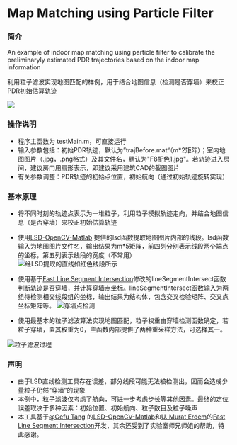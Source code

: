 # Map Matching using Particle Filter

### 简介
An example of indoor map matching using particle filter to calibrate the preliminaryly estimated PDR trajectories based on the indoor map information

利用粒子滤波实现地图匹配的样例，用于结合地图信息（检测是否穿墙）来校正PDR初始估算轨迹


![](http://ww1.sinaimg.cn/mw690/7b4b737bly1fprm2q3626j218g0lqq4l.jpg)

### 操作说明

+ 程序主函数为 testMain.m，可直接运行
+ 输入参数包括：初始PDR轨迹，默认为”trajBefore.mat“（m*2矩阵）；室内地图图片（.jpg，.png格式）及其文件名，默认为"F8配色1.jpg"。若轨迹进入房间，建议房门用扇形表示，即建议采用建筑CAD的截图图片
+ 有关参数调整：PDR轨迹的初始点位置，初始航向（通过初始轨迹旋转实现）


### 基本原理

+ 将不同时刻的轨迹点表示为一堆粒子，利用粒子模拟轨迹走向，并结合地图信息（是否穿墙）来校正初始估算轨迹
+ 使用[LSD-OpenCV-Matlab](https://github.com/primetang/LSD-OpenCV-MATLAB) 提供的lsd函数提取地图图片内部的线段。lsd函数输入为地图图片文件名，输出结果为m*5矩阵，前四列分别表示线段两个端点的坐标，第五列表示线段的宽度（不常用）
![经LSD提取的直线如红色线段所示](http://ww1.sinaimg.cn/mw690/7b4b737bly1fprmqnvf6zj218g0lqjso.jpg)

+ 使用基于[Fast Line Segment Intersection](https://cn.mathworks.com/matlabcentral/fileexchange/27205-fast-line-segment-intersection)修改的lineSegmentIntersect函数判断轨迹是否穿墙，并计算穿墙点坐标。lineSegmentIntersect函数输入为两组待检测相交线段组的坐标，输出结果为结构体，包含交叉检验矩阵、交叉点坐标矩阵等。
![穿墙点检测](http://ww1.sinaimg.cn/mw690/7b4b737bly1fprmrlm0fyj218g0lqabn.jpg)

+ 使用最基本的粒子滤波算法实现地图匹配，粒子权重由穿墙检测函数确定，若粒子穿墙，置其权重为0，主函数内部提供了两种重采样方法，可选择其一。

![粒子滤波过程](http://ww1.sinaimg.cn/mw690/7b4b737bly1fprmu2p9daj218g0lq40s.jpg)

### 声明

+ 由于LSD直线检测工具存在误差，部分线段可能无法被检测出，因而会造成少量粒子仍然“穿墙”的现象
+ 本例中，粒子滤波仅考虑了航向，可进一步考虑步长等其他因素。最终的定位误差取决于多种因素：初始位置、初始航向、粒子数目及粒子噪声
+ 本工具基于[@Gefu Tang](https://github.com/primetang) 的[LSD-OpenCV-Matlab](https://github.com/primetang/LSD-OpenCV-MATLAB)和[U. Murat Erdem](https://cn.mathworks.com/matlabcentral/profile/authors/1752910-u-murat-erdem)的[Fast Line Segment Intersection](https://cn.mathworks.com/matlabcentral/fileexchange/27205-fast-line-segment-intersection)开发，其余还受到了实验室师兄师姐的帮助，特此感谢。
